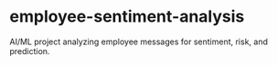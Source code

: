 # employee-sentiment-analysis
AI/ML project analyzing employee messages for sentiment, risk, and prediction.
